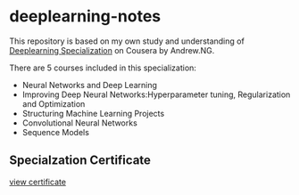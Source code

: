 # deeplearning-notes
This repository is based on my own study and understanding of [Deeplearning Specialization](https://www.coursera.org/specializations/deep-learning) on Cousera by Andrew.NG.

There are 5 courses included in this specialization:

- Neural Networks and Deep Learning
- Improving Deep Neural Networks:Hyperparameter tuning, Regularization and Optimization
- Structuring Machine Learning Projects
- Convolutional Neural Networks
- Sequence Models
## Specialzation Certificate
[view certificate](https://www.coursera.org/account/accomplishments/specialization/BMUTXQBBQXUD)
